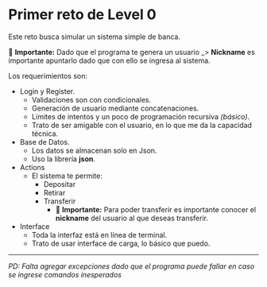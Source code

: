 # Primer reto de Level 0

Este reto busca simular un sistema simple de banca. 

🚩 **Importante:** Dado que el programa te genera un usuario _> **Nickname** es importante apuntarlo dado que con ello se ingresa al sistema.

Los requerimientos son:
- Login y Register.
  - Validaciones son con condicionales.
  - Generación de usuario mediante concatenaciones.
  - Limites de intentos y un poco de programación recursiva *(básico)*.
  - Trato de ser amigable con el usuario, en lo que me da la capacidad técnica.
- Base de Datos.
  - Los datos se almacenan solo en Json.
  - Uso la librería **json**.
- Actions
  - El sistema te permite:
    - Depositar
    - Retirar
    - Transferir
      - 🚩 **Importante:** Para poder transferir es importante conocer el **nickname** del usuario al que deseas transferir.
- Interface
  - Toda la interfaz está en línea de terminal.
  - Trato de usar interface de carga, lo básico que puedo.

---
*PD: Falta agregar excepciones dado que el programa puede fallar en caso se ingrese comandos inesperados*
